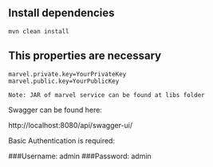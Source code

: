 ## Install dependencies

    mvn clean install

## This properties are necessary

    marvel.private.key=YourPrivateKey
    marvel.public.key=YourPublicKey

`Note: JAR of marvel service can be found at libs folder`

Swagger can be found here:

http://localhost:8080/api/swagger-ui/

Basic Authentication is required:

###Username: admin
###Password: admin